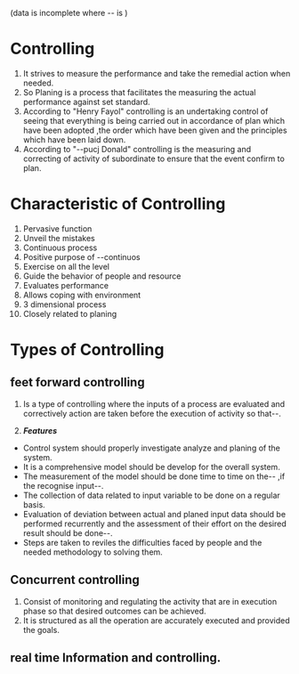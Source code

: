 (data is incomplete where -- is )
# Controlling
1. It strives to measure the performance and take the remedial action when
   needed.
1. So Planing is a process that facilitates the measuring the actual
   performance against set standard.
1. According to "Henry Fayol" controlling is an undertaking control of seeing
   that everything is being carried out in accordance of plan which have been
   adopted ,the order which have been given and the principles which have been
   laid down.
1. According to "--pucj Donald" controlling is the measuring and correcting of
   activity of subordinate to ensure that the event confirm to plan.

# Characteristic of Controlling
1. Pervasive function
1. Unveil the mistakes
1. Continuous process
1. Positive purpose of --continuos
1. Exercise on all the level
1. Guide the behavior of people and resource
1. Evaluates performance
1. Allows coping with environment
1. 3 dimensional process
1. Closely related to planing

# Types of Controlling
## feet forward controlling
1. Is a type of controlling where the inputs of a process are evaluated and
   correctively action are taken before the execution of activity so that--.

1. ***Features***
+ Control system should properly investigate analyze and planing of the
  system.
+ It is a comprehensive model should be develop for the overall system.
+ The measurement of the model should be done time to time on the-- ,if the
  recognise input--.
+ The collection of data related to input variable to be done on a regular
  basis.
+ Evaluation of deviation between actual and planed input data should be
  performed recurrently and the assessment of their effort on the desired
  result should be done--.
+ Steps are taken to reviles the difficulties faced by people and the needed
  methodology to solving them.

## Concurrent controlling
1. Consist of monitoring and regulating the activity that are in execution
phase so that desired outcomes can be achieved.
1. It is structured as all the operation are accurately executed and provided
the goals.

## real time Information and controlling.
